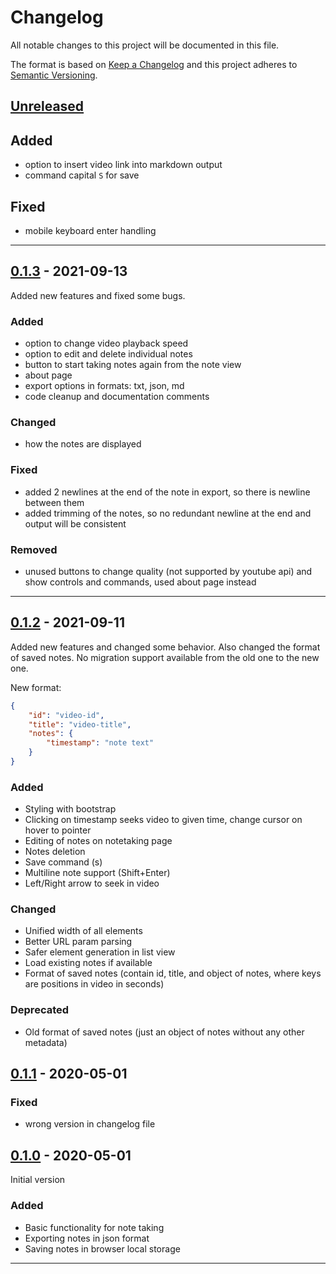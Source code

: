 # Changelog
All notable changes to this project will be documented in this file.

The format is based on [Keep a Changelog][Keep a Changelog] and this project adheres to [Semantic Versioning][Semantic Versioning].

## [Unreleased]

## Added

- option to insert video link into markdown output
- command capital `S` for save

## Fixed

- mobile keyboard enter handling

---

## [0.1.3] - 2021-09-13

Added new features and fixed some bugs.

### Added

- option to change video playback speed
- option to edit and delete individual notes
- button to start taking notes again from the note view
- about page
- export options in formats: txt, json, md
- code cleanup and documentation comments

### Changed

- how the notes are displayed

### Fixed

- added 2 newlines at the end of the note in export, so there is newline between them
- added trimming of the notes, so no redundant newline at the end and output will be consistent

### Removed

- unused buttons to change quality (not supported by youtube api) and show controls and commands, used about page instead

---

## [0.1.2] - 2021-09-11

Added new features and changed some behavior. Also changed the format of saved notes. No migration support available from the old one to the new one.

New format:

```JSON
{
    "id": "video-id",
    "title": "video-title",
    "notes": {
        "timestamp": "note text"
    }
}
```

### Added

- Styling with bootstrap
- Clicking on timestamp seeks video to given time, change cursor on hover to pointer
- Editing of notes on notetaking page
- Notes deletion
- Save command (s)
- Multiline note support (Shift+Enter)
- Left/Right arrow to seek in video

### Changed

- Unified width of all elements
- Better URL param parsing
- Safer element generation in list view
- Load existing notes if available
- Format of saved notes (contain id, title, and object of notes, where keys are positions in video in seconds)

### Deprecated

- Old format of saved notes (just an object of notes without any other metadata)

## [0.1.1] - 2020-05-01

### Fixed

- wrong version in changelog file

## [0.1.0] - 2020-05-01

Initial version

### Added

- Basic functionality for note taking
- Exporting notes in json format
- Saving notes in browser local storage

---

<!-- Links -->
[Keep a Changelog]: https://keepachangelog.com/
[Semantic Versioning]: https://semver.org/

<!-- Versions -->
[Unreleased]: https://github.com/makovako/youtube-time-notes/compare/v0.1.3...HEAD
[Released]: https://github.com/makovako/youtube-time-notes/releases
[0.1.3]: https://github.com/makovako/youtube-time-notes/releases/v0.1.3
[0.1.2]: https://github.com/makovako/youtube-time-notes/releases/v0.1.2
[0.1.1]: https://github.com/makovako/youtube-time-notes/releases/v0.1.1
[0.1.0]: https://github.com/makovako/youtube-time-notes/releases/v0.1.0
